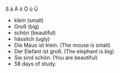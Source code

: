 ß ä Ä ö Ö ü Ü 

* klein (small)
* Groß (big)
* schön (beautiful)
* hässlich (ugly) 
* Die Maus ist klein. (The mouse is small)
* Der Elefant ist groß. (The elephant is big)
* Sie sind schön. (You are beautiful)
* 58 days of study. 
